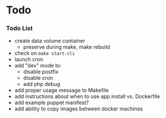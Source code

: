 # Todo

### Todo List
- create data volume container
  - preserve during make, make rebuild
- check on `make start-cli`
- launch cron
- add "dev" mode to:
  - disable postfix
  - disable cron
  - add php debug
- add proper usage message to Makefile
- add instructions about when to use app.install vs. Dockerfile
- add example puppet manifest?
- add ability to copy images between docker machines
